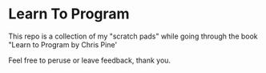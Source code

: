 # Learn To Program

This repo is a collection of my "scratch pads" while going through the book "Learn to Program by Chris Pine'

Feel free to peruse or leave feedback, thank you.
